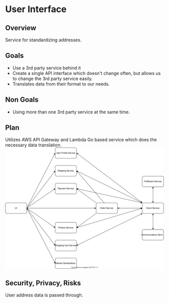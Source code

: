 # User Interface

## Overview
Service for standardizing addresses.

## Goals
- Use a 3rd party service behind it
- Create a single API interface which doesn't change often, but allows us to change the 3rd party service easily.
- Translates data from their format to our needs.

## Non Goals
- Using more than one 3rd party service at the same time.

## Plan
Utilizes AWS API Gateway and Lambda Go based service which does the necessary data translation.
![High level overview of the microservice architecture diagram](./high-level-microservices.svg)

## Security, Privacy, Risks
User address data is passed through. 
